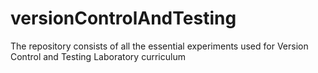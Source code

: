 # versionControlAndTesting
The repository consists of all the essential experiments used for Version Control and Testing Laboratory curriculum
